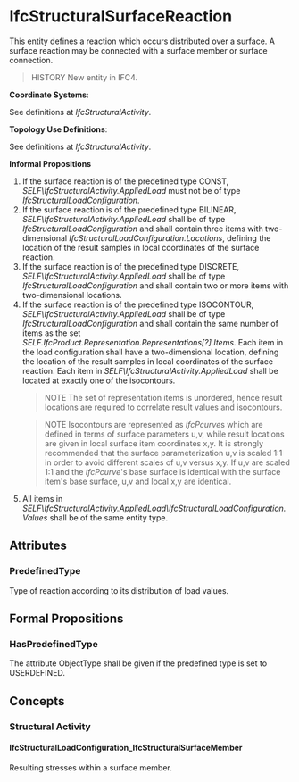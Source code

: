 # IfcStructuralSurfaceReaction

This entity defines a reaction which occurs distributed over a surface. A surface reaction may be connected with a surface member or surface connection.

> HISTORY  New entity in IFC4.

****Coordinate Systems****:

See definitions at _IfcStructuralActivity_.

****Topology Use Definitions****:

See definitions at _IfcStructuralActivity_.

**Informal Propositions**

<ol>
  <li>If the surface reaction is of the predefined type CONST, <em>SELF\IfcStructuralActivity.AppliedLoad</em> must not be of type <em>IfcStructuralLoadConfiguration</em>.</li>
  <li>If the surface reaction is of the predefined type BILINEAR, <em>SELF\IfcStructuralActivity.AppliedLoad</em> shall be of type <em>IfcStructuralLoadConfiguration</em> and shall contain three items with two-dimensional <em>IfcStructuralLoadConfiguration.Locations</em>, defining the location of the result samples in local coordinates of the surface reaction.
  <li>If the surface reaction is of the predefined type DISCRETE, <em>SELF\IfcStructuralActivity.AppliedLoad</em> shall be of type <em>IfcStructuralLoadConfiguration</em> and shall contain two or more items with two-dimensional locations.
  <li>If the surface reaction is of the predefined type ISOCONTOUR, <em>SELF\IfcStructuralActivity.AppliedLoad</em> shall be of type <em>IfcStructuralLoadConfiguration</em> and shall contain the same number of items as the set <em>SELF.IfcProduct.Representation.Representations[?].Items</em>.  Each item in the load configuration shall have a two-dimensional location, defining the location of the result samples in local coordinates of the surface reaction.  Each item in <em>SELF\IfcStructuralActivity.AppliedLoad</em> shall be located at exactly one of the isocontours.
  <blockquote class="note">NOTE   The set of representation items is unordered, hence result locations are required to correlate result values and isocontours.</blockquote>
  <blockquote class="note">NOTE   Isocontours are represented as <em>IfcPcurve</em>s which are defined in terms of surface parameters u,v, while result locations are given in local surface item coordinates x,y.  It is strongly recommended that the surface parameterization u,v is scaled 1:1 in order to avoid different scales of u,v versus x,y.  If u,v are scaled 1:1 and the <em>IfcPcurve</em>'s base surface is identical with the surface item's base surface, u,v and local x,y are identical.</blockquote>
  </li>
  <li>All items in <em>SELF\IfcStructuralActivity.AppliedLoad\IfcStructuralLoadConfiguration.Values</em> shall be of the same entity type.</li>
</ol>

## Attributes

### PredefinedType
Type of reaction according to its distribution of load values.

## Formal Propositions

### HasPredefinedType
The attribute ObjectType shall be given if the predefined type is set to USERDEFINED.

## Concepts

### Structural Activity



#### IfcStructuralLoadConfiguration_IfcStructuralSurfaceMember

Resulting stresses within a surface member.

